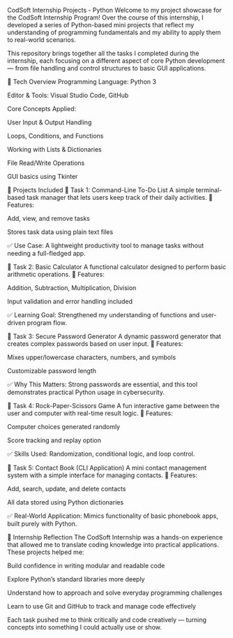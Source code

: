 CodSoft Internship Projects - Python
Welcome to my project showcase for the CodSoft Internship Program!
Over the course of this internship, I developed a series of Python-based mini projects that reflect my understanding of programming fundamentals and my ability to apply them to real-world scenarios.

This repository brings together all the tasks I completed during the internship, each focusing on a different aspect of core Python development — from file handling and control structures to basic GUI applications.

🚀 Tech Overview
Programming Language: Python 3

Editor & Tools: Visual Studio Code, GitHub

Core Concepts Applied:

User Input & Output Handling

Loops, Conditions, and Functions

Working with Lists & Dictionaries

File Read/Write Operations

GUI basics using Tkinter

📁 Projects Included
📌 Task 1: Command-Line To-Do List
A simple terminal-based task manager that lets users keep track of their daily activities.
🔧 Features:

Add, view, and remove tasks

Stores task data using plain text files

✅ Use Case: A lightweight productivity tool to manage tasks without needing a full-fledged app.

📌 Task 2: Basic Calculator
A functional calculator designed to perform basic arithmetic operations.
🔧 Features:

Addition, Subtraction, Multiplication, Division

Input validation and error handling included

✅ Learning Goal: Strengthened my understanding of functions and user-driven program flow.

📌 Task 3: Secure Password Generator
A dynamic password generator that creates complex passwords based on user input.
🔧 Features:

Mixes upper/lowercase characters, numbers, and symbols

Customizable password length

✅ Why This Matters: Strong passwords are essential, and this tool demonstrates practical Python usage in cybersecurity.

📌 Task 4: Rock-Paper-Scissors Game
A fun interactive game between the user and computer with real-time result logic.
🔧 Features:

Computer choices generated randomly

Score tracking and replay option

✅ Skills Used: Randomization, conditional logic, and loop control.

📌 Task 5: Contact Book (CLI Application)
A mini contact management system with a simple interface for managing contacts.
🔧 Features:

Add, search, update, and delete contacts

All data stored using Python dictionaries

✅ Real-World Application: Mimics functionality of basic phonebook apps, built purely with Python.

🎯 Internship Reflection
The CodSoft Internship was a hands-on experience that allowed me to translate coding knowledge into practical applications. These projects helped me:

Build confidence in writing modular and readable code

Explore Python’s standard libraries more deeply

Understand how to approach and solve everyday programming challenges

Learn to use Git and GitHub to track and manage code effectively

Each task pushed me to think critically and code creatively — turning concepts into something I could actually use or show.

